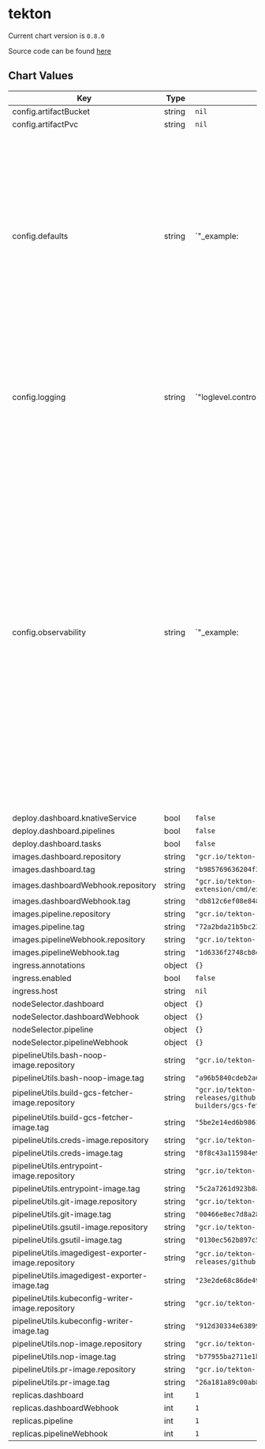tekton
======


Current chart version is `0.8.0`

Source code can be found [here](https://github.com/eddycharly/helm-prow-tekton/helm/tekton)



## Chart Values

| Key | Type | Default | Description |
|-----|------|---------|-------------|
| config.artifactBucket | string | `nil` |  |
| config.artifactPvc | string | `nil` |  |
| config.defaults | string | `"_example: |\n  ################################\n  #                              #\n  #    EXAMPLE CONFIGURATION     #\n  #                              #\n  ################################\n\n  # This block is not actually functional configuration,\n  # but serves to illustrate the available configuration\n  # options and document them in a way that is accessible\n  # to users that `kubectl edit` this config map.\n  #\n  # These sample configuration options may be copied out of\n  # this example block and unindented to be in the data block\n  # to actually change the configuration.\n\n  # default-timeout-minutes contains the default number of\n  # minutes to use for TaskRun and PipelineRun, if none is specified.\n  default-timeout-minutes: \"60\"  # 60 minutes\n\n  # default-service-account contains the default service account name\n  # to use for TaskRun and PipelineRun, if none is specified.\n  default-service-account: \"default\"\n"` |  |
| config.logging | string | `"loglevel.controller: info\nloglevel.webhook: info\nzap-logger-config: |\n  {\n    \"level\": \"info\",\n    \"development\": false,\n    \"sampling\": {\n      \"initial\": 100,\n      \"thereafter\": 100\n    },\n    \"outputPaths\": [\"stdout\"],\n    \"errorOutputPaths\": [\"stderr\"],\n    \"encoding\": \"json\",\n    \"encoderConfig\": {\n      \"timeKey\": \"\",\n      \"levelKey\": \"level\",\n      \"nameKey\": \"logger\",\n      \"callerKey\": \"caller\",\n      \"messageKey\": \"msg\",\n      \"stacktraceKey\": \"stacktrace\",\n      \"lineEnding\": \"\",\n      \"levelEncoder\": \"\",\n      \"timeEncoder\": \"\",\n      \"durationEncoder\": \"\",\n      \"callerEncoder\": \"\"\n    }\n  }\n"` |  |
| config.observability | string | `"_example: |\n  ################################\n  #                              #\n  #    EXAMPLE CONFIGURATION     #\n  #                              #\n  ################################\n\n  # This block is not actually functional configuration,\n  # but serves to illustrate the available configuration\n  # options and document them in a way that is accessible\n  # to users that `kubectl edit` this config map.\n  #\n  # These sample configuration options may be copied out of\n  # this example block and unindented to be in the data block\n  # to actually change the configuration.\n\n  # metrics.backend-destination field specifies the system metrics destination.\n  # It supports either prometheus (the default) or stackdriver.\n  # Note: Using Stackdriver will incur additional charges.\n  metrics.backend-destination: prometheus\n\n  # metrics.stackdriver-project-id field specifies the Stackdriver project ID. This\n  # field is optional. When running on GCE, application default credentials will be\n  # used and metrics will be sent to the cluster's project if this field is\n  # not provided.\n  metrics.stackdriver-project-id: \"\u003cyour stackdriver project id\u003e\"\n\n  # metrics.allow-stackdriver-custom-metrics indicates whether it is allowed\n  # to send metrics to Stackdriver using \"global\" resource type and custom\n  # metric type. Setting this flag to \"true\" could cause extra Stackdriver\n  # charge.  If metrics.backend-destination is not Stackdriver, this is\n  # ignored.\n  metrics.allow-stackdriver-custom-metrics: \"false\"\n"` |  |
| deploy.dashboard.knativeService | bool | `false` |  |
| deploy.dashboard.pipelines | bool | `false` |  |
| deploy.dashboard.tasks | bool | `false` |  |
| images.dashboard.repository | string | `"gcr.io/tekton-releases/github.com/tektoncd/dashboard/cmd/dashboard@sha256"` |  |
| images.dashboard.tag | string | `"b985769636204f2d736e20dbafa27ff68ba07c218445925da094a2dd8ab07a6a"` |  |
| images.dashboardWebhook.repository | string | `"gcr.io/tekton-releases/github.com/tektoncd/experimental/webhooks-extension/cmd/extension@sha256"` |  |
| images.dashboardWebhook.tag | string | `"db812c6ef08e84870b3ed294b00ac5bdabbc67efca177786d6f307150674f2a2"` |  |
| images.pipeline.repository | string | `"gcr.io/tekton-releases/github.com/tektoncd/pipeline/cmd/controller@sha256"` |  |
| images.pipeline.tag | string | `"72a2bda21b5bc23550e94fdf7cee8a6e5bd82601f5d81a6237fc2b8c42321a59"` |  |
| images.pipelineWebhook.repository | string | `"gcr.io/tekton-releases/github.com/tektoncd/pipeline/cmd/webhook@sha256"` |  |
| images.pipelineWebhook.tag | string | `"1d6336f2748cb8e5c19b17191a54c6adbbc77e2d1c60818f93282ec482bb2957"` |  |
| ingress.annotations | object | `{}` | Ingress resource annotations |
| ingress.enabled | bool | `false` |  |
| ingress.host | string | `nil` | Ingress resource host |
| nodeSelector.dashboard | object | `{}` |  |
| nodeSelector.dashboardWebhook | object | `{}` |  |
| nodeSelector.pipeline | object | `{}` |  |
| nodeSelector.pipelineWebhook | object | `{}` |  |
| pipelineUtils.bash-noop-image.repository | string | `"gcr.io/tekton-releases/github.com/tektoncd/pipeline/cmd/bash@sha256"` |  |
| pipelineUtils.bash-noop-image.tag | string | `"a96b5840cdeb2a6598a8566a8607b925732286a8fdf15147be3591b7c7fb41f7"` |  |
| pipelineUtils.build-gcs-fetcher-image.repository | string | `"gcr.io/tekton-releases/github.com/tektoncd/pipeline/vendor/github.com/googlecloudplatform/cloud-builders/gcs-fetcher/cmd/gcs-fetcher@sha256"` |  |
| pipelineUtils.build-gcs-fetcher-image.tag | string | `"5be2e14ed6b986198beca21a93af34e807586dcf9155babeca7f5971a2fa0311"` |  |
| pipelineUtils.creds-image.repository | string | `"gcr.io/tekton-releases/github.com/tektoncd/pipeline/cmd/creds-init@sha256"` |  |
| pipelineUtils.creds-image.tag | string | `"8f8c43a115984e90db3b0cb3fcd46e1699ec15515ca7d258571a44c7d76040ca"` |  |
| pipelineUtils.entrypoint-image.repository | string | `"gcr.io/tekton-releases/github.com/tektoncd/pipeline/cmd/entrypoint@sha256"` |  |
| pipelineUtils.entrypoint-image.tag | string | `"5c2a7261d923b8af29ad3be34a9c9a3abd1ed11a030ca1cc207293d203755ab4"` |  |
| pipelineUtils.git-image.repository | string | `"gcr.io/tekton-releases/github.com/tektoncd/pipeline/cmd/git-init@sha256"` |  |
| pipelineUtils.git-image.tag | string | `"00466e8ec7d8a289140893523d33261ba5006dfb1bd9b96aee2736fc739dba5a"` |  |
| pipelineUtils.gsutil-image.repository | string | `"gcr.io/tekton-releases/github.com/tektoncd/pipeline/cmd/gsutil@sha256"` |  |
| pipelineUtils.gsutil-image.tag | string | `"0130ec562b897c5929123d4e14cd3271cd58102f1f411f52cb6f415088bf5944"` |  |
| pipelineUtils.imagedigest-exporter-image.repository | string | `"gcr.io/tekton-releases/github.com/tektoncd/pipeline/cmd/imagedigestexporter@sha256"` |  |
| pipelineUtils.imagedigest-exporter-image.tag | string | `"23e2de68c86de494aba98dabf02b175efc051827c52350bdd9a89f6a3d969ea9"` |  |
| pipelineUtils.kubeconfig-writer-image.repository | string | `"gcr.io/tekton-releases/github.com/tektoncd/pipeline/cmd/kubeconfigwriter@sha256"` |  |
| pipelineUtils.kubeconfig-writer-image.tag | string | `"912d30334e63899f3875806b0633b5ddf3470d64fbd2333fc2c534afcfa9872d"` |  |
| pipelineUtils.nop-image.repository | string | `"gcr.io/tekton-releases/github.com/tektoncd/pipeline/cmd/nop@sha256"` |  |
| pipelineUtils.nop-image.tag | string | `"b77955ba2711e1ba30ab48670bcafd725ddc01a105d173256e158053914dc42c"` |  |
| pipelineUtils.pr-image.repository | string | `"gcr.io/tekton-releases/github.com/tektoncd/pipeline/cmd/pullrequest-init@sha256"` |  |
| pipelineUtils.pr-image.tag | string | `"26a181a89c00ab840599508e905d1cfeed5db2b4ea41fbcc63c22979389e4a46"` |  |
| replicas.dashboard | int | `1` |  |
| replicas.dashboardWebhook | int | `1` |  |
| replicas.pipeline | int | `1` |  |
| replicas.pipelineWebhook | int | `1` |  |
